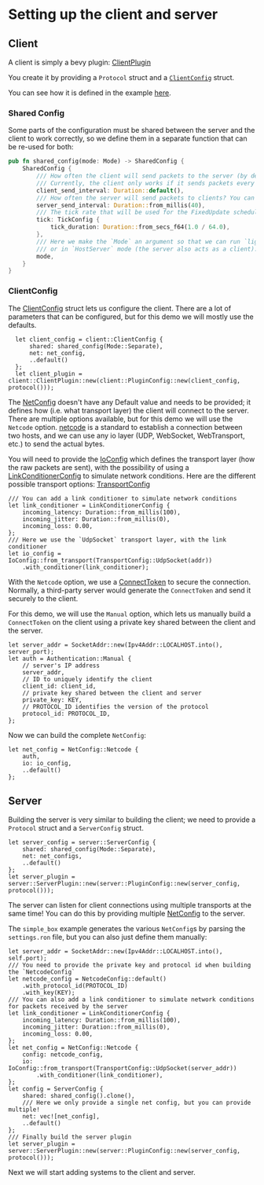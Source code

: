 # Setting up the client and server

## Client

A client is simply a bevy
plugin: [ClientPlugin](https://docs.rs/lightyear/latest/lightyear/client/plugin/struct.ClientPlugin.html)

You create it by providing a `Protocol` struct and
a [`ClientConfig`](https://docs.rs/lightyear/latest/lightyear/client/config/struct.ClientConfig.html) struct.

You can see how it is defined in the example [here](https://github.com/cBournhonesque/lightyear/blob/main/examples/simple_box/src/main.rs#L175).

### Shared Config

Some parts of the configuration must be shared between the server and the client to work correctly, so we define them in a separate function that can be re-used for both:
```rust
pub fn shared_config(mode: Mode) -> SharedConfig {
    SharedConfig {
        /// How often the client will send packets to the server (by default it is every frame).
        /// Currently, the client only works if it sends packets every frame, for proper input handling.
        client_send_interval: Duration::default(),
        /// How often the server will send packets to clients? You can reduce this to save bandwidth.
        server_send_interval: Duration::from_millis(40),
        /// The tick rate that will be used for the FixedUpdate schedule
        tick: TickConfig {
            tick_duration: Duration::from_secs_f64(1.0 / 64.0),
        },
        /// Here we make the `Mode` an argument so that we can run `lightyear` either in `Separate` mode (distinct client and server apps)
        /// or in `HostServer` mode (the server also acts as a client).
        mode,
    }
}
```

### ClientConfig

The [ClientConfig](https://docs.rs/lightyear/latest/lightyear/client/config/struct.ClientConfig.html) struct lets us configure the client. There are a lot of parameters that can be configured,
but for this demo we will mostly use the defaults.

```rust,noplayground
  let client_config = client::ClientConfig {
      shared: shared_config(Mode::Separate),
      net: net_config,
      ..default()
  };
  let client_plugin = client::ClientPlugin::new(client::PluginConfig::new(client_config, protocol()));
```

The [NetConfig](https://docs.rs/lightyear/latest/lightyear/prelude/client/enum.NetConfig.html) doesn't have any Default value and needs to be provided; it defines how (i.e. what transport layer) the client will connect to the server.
There are multiple options available, but for this demo we will use the `Netcode` option.
[netcode](https://github.com/mas-bandwidth/netcode/blob/main/STANDARD.md) is a standard to establish a connection between two hosts, and we can use any io layer (UDP, WebSocket, WebTransport, etc.) to send the actual bytes.

You will need to provide the [IoConfig](https://docs.rs/lightyear/latest/lightyear/transport/io/struct.IoConfig.html) which defines the transport layer (how the raw packets are sent),
with the possibility of using a [LinkConditionerConfig](https://docs.rs/lightyear/latest/lightyear/prelude/struct.LinkConditionerConfig.html) to simulate network conditions.
Here are the different possible transport options: [TransportConfig](https://docs.rs/lightyear/latest/lightyear/transport/io/enum.TransportConfig.html)


```rust,noplayground
/// You can add a link conditioner to simulate network conditions
let link_conditioner = LinkConditionerConfig {
    incoming_latency: Duration::from_millis(100),
    incoming_jitter: Duration::from_millis(0),
    incoming_loss: 0.00,
};
/// Here we use the `UdpSocket` transport layer, with the link conditioner
let io_config = IoConfig::from_transport(TransportConfig::UdpSocket(addr))
    .with_conditioner(link_conditioner);
```

With the `Netcode` option, we use a [ConnectToken](https://docs.rs/lightyear/latest/lightyear/connection/netcode/struct.ConnectToken.html) to secure the connection.
Normally, a third-party server would generate the `ConnectToken` and send it securely to the client.

For this demo, we will use the `Manual` option, which lets us manually build a `ConnectToken` on the client using a private key shared between the client and the server.

```rust,noplayground
let server_addr = SocketAddr::new(Ipv4Addr::LOCALHOST.into(), server_port);
let auth = Authentication::Manual {
    // server's IP address
    server_addr,
    // ID to uniquely identify the client
    client_id: client_id,
    // private key shared between the client and server
    private_key: KEY,
    // PROTOCOL_ID identifies the version of the protocol
    protocol_id: PROTOCOL_ID,
};
```

Now we can build the complete `NetConfig`:
```rust,noplayground
let net_config = NetConfig::Netcode {
    auth,
    io: io_config,
    ..default()
};
```


## Server

Building the server is very similar to building the client; we need to provide a `Protocol` struct and a `ServerConfig` struct.
```rust,noplayground
let server_config = server::ServerConfig {
    shared: shared_config(Mode::Separate),
    net: net_configs,
    ..default()
};
let server_plugin = server::ServerPlugin::new(server::PluginConfig::new(server_config, protocol()));
```

The server can listen for client connections using multiple transports at the same time!
You can do this by providing multiple [NetConfig](https://docs.rs/lightyear/latest/lightyear/prelude/server/enum.NetConfig.html) to the server.

The `simple_box` example generates the various `NetConfig`s by parsing the `settings.ron` file, but you can also just
define them manually:

```rust,noplaground
let server_addr = SocketAddr::new(Ipv4Addr::LOCALHOST.into(), self.port);
/// You need to provide the private key and protocol id when building the `NetcodeConfig`
let netcode_config = NetcodeConfig::default()
    .with_protocol_id(PROTOCOL_ID)
    .with_key(KEY);
/// You can also add a link conditioner to simulate network conditions for packets received by the server
let link_conditioner = LinkConditionerConfig {
    incoming_latency: Duration::from_millis(100),
    incoming_jitter: Duration::from_millis(0),
    incoming_loss: 0.00,
};
let net_config = NetConfig::Netcode {
    config: netcode_config,
    io: IoConfig::from_transport(TransportConfig::UdpSocket(server_addr))
        .with_conditioner(link_conditioner),
};
let config = ServerConfig {
    shared: shared_config().clone(),
    /// Here we only provide a single net config, but you can provide multiple!
    net: vec![net_config],
    ..default()
};
/// Finally build the server plugin
let server_plugin = server::ServerPlugin::new(server::PluginConfig::new(server_config, protocol()));
```

Next we will start adding systems to the client and server.